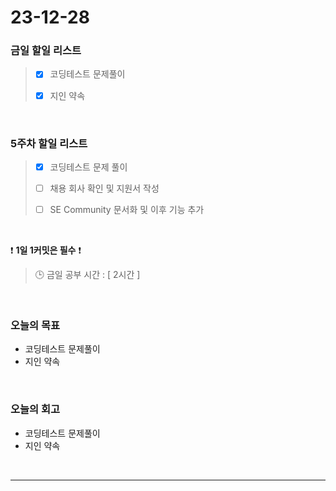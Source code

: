 # 23-12-28
### 금일 할일 리스트
> - [x]  코딩테스트 문제풀이
>
> - [x]  지인 약속

<br/>

### 5주차 할일 리스트  
> - [x]  코딩테스트 문제 풀이
>
> - [ ]  채용 회사 확인 및 지원서 작성
>
> - [ ]  SE Community 문서화 및 이후 기능 추가

<br/>

❗ **1일 1커밋은 필수** ❗
> 🕒 금일 공부 시간 : [ 2시간 ]
  
<br/>

### 오늘의 목표
- 코딩테스트 문제풀이
- 지인 약속

<br>

### 오늘의 회고
- 코딩테스트 문제풀이
- 지인 약속


<br/>

------------  
